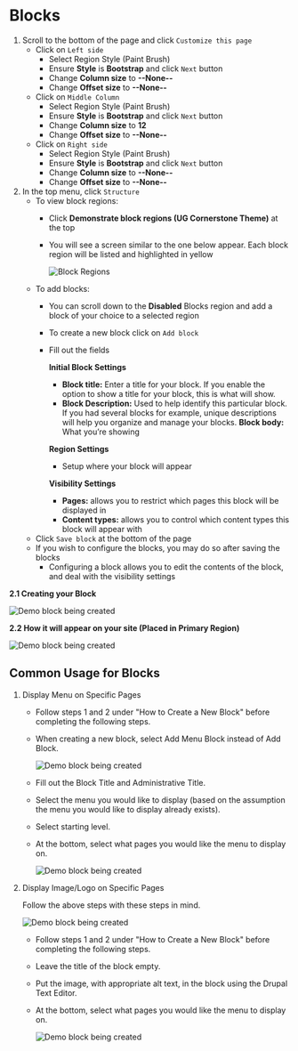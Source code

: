 # Blocks

1. Scroll to the bottom of the page and click `Customize this page`
   * Click on `Left side`
     * Select Region Style \(Paint Brush\)
     * Ensure **Style** is **Bootstrap** and click `Next` button
     * Change **Column size** to **--None--**
     * Change **Offset size** to **--None--**
   * Click on `Middle Column`
     * Select Region Style \(Paint Brush\)
     * Ensure **Style** is **Bootstrap** and click `Next` button
     * Change **Column size** to **12**
     * Change **Offset size** to **--None--**
   * Click on `Right side`
     * Select Region Style \(Paint Brush\)
     * Ensure **Style** is **Bootstrap** and click `Next` button
     * Change **Column size** to **--None--**
     * Change **Offset size** to **--None--**
2. In the top menu, click `Structure`
   * To view block regions:
     * Click **Demonstrate block regions \(UG Cornerstone Theme\)** at the top
     * You will see a screen similar to the one below appear. Each block region will be listed and highlighted in yellow 

       ![Block Regions](../.gitbook/assets/block-regions%20%281%29.png)
   * To add blocks:
     * You can scroll down to the **Disabled** Blocks region and add a block of your choice to a selected region
     * To create a new block click on `Add block`
     * Fill out the fields

       **Initial Block Settings**

       * **Block title:** Enter a title for your block. If you enable the option to show a title for your block, this is what will show.
       * **Block Description:** Used to help identify this particular block. If you had several blocks for example, unique descriptions will help you organize and manage your blocks. **Block body:**  What you’re showing

       **Region Settings**

       * Setup where your block will appear

       **Visibility Settings**

       * **Pages:** allows you to restrict which pages this block will be displayed in      
       * **Content types:** allows you to control which content types this block will appear with
   * Click `Save block` at the bottom of the page
   * If you wish to configure the blocks, you may do so after saving the blocks
     * Configuring a block allows you to edit the contents of the block, and deal with the visibility settings

**2.1 Creating your Block** 

![Demo block being created](../.gitbook/assets/createblock%20%281%29.PNG)

**2.2 How it will appear on your site \(Placed in Primary Region\)** 

![Demo block being created](../.gitbook/assets/blockappearance.PNG)

## Common Usage for Blocks

1. Display Menu on Specific Pages
   * Follow steps 1 and 2 under "How to Create a New Block" before completing the following steps.
   * When creating a new block, select Add Menu Block instead of Add Block.

     ![Demo block being created](../.gitbook/assets/menublock%20%281%29.jpg)

   * Fill out the Block Title and Administrative Title.
   * Select the menu you would like to display \(based on the assumption the menu you would like to display already exists\).
   * Select starting level.
   * At the bottom, select what pages you would like the menu to display on.

     ![Demo block being created](../.gitbook/assets/specificpage.jpg)
2. Display Image/Logo on Specific Pages

   Follow the above steps with these steps in mind.

   ![Demo block being created](../.gitbook/assets/logoblock%20%281%29.jpg)

   * Follow steps 1 and 2 under "How to Create a New Block" before completing the following steps.
   * Leave the title of the block empty.
   * Put the image, with appropriate alt text, in the block using the Drupal Text Editor.
   * At the bottom, select what pages you would like the menu to display on.

     ![Demo block being created](../.gitbook/assets/specificpage%20%285%29.jpg)

